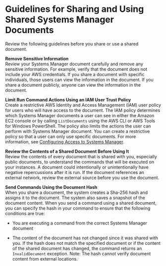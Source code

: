 # Guidelines for Sharing and Using Shared Systems Manager Documents<a name="ssm-before-you-share"></a>

Review the following guidelines before you share or use a shared document\. 

**Remove Sensitive Information**  
Review your Systems Manager document carefully and remove any sensitive information\. For example, verify that the document does not include your AWS credentials\. If you share a document with specific individuals, those users can view the information in the document\. If you share a document publicly, anyone can view the information in the document\.

**Limit Run Command Actions Using an IAM User Trust Policy**  
Create a restrictive AWS Identity and Access Management \(IAM\) user policy for users who will have access to the document\. The IAM policy determines which Systems Manager documents a user can see in either the Amazon EC2 console or by calling `ListDocuments` using the AWS CLI or AWS Tools for Windows PowerShell\. The policy also limits the actions the user can perform with Systems Manager document\. You can create a restrictive policy so that a user can only use specific documents\. For more information, see [Configuring Access to Systems Manager](systems-manager-access.md)\.

**Review the Contents of a Shared Document Before Using It**  
Review the contents of every document that is shared with you, especially public documents, to understand the commands that will be executed on your instances\. A document could intentionally or unintentionally have negative repercussions after it is run\. If the document references an external network, review the external source before you use the document\. 

**Send Commands Using the Document Hash**  
When you share a document, the system creates a Sha\-256 hash and assigns it to the document\. The system also saves a snapshot of the document content\. When you send a command using a shared document, you can specify the hash in your command to ensure that the following conditions are true:  

+ You are executing a command from the correct Systems Manager document

+ The content of the document has not changed since it was shared with you\.
If the hash does not match the specified document or if the content of the shared document has changed, the command returns an `InvalidDocument` exception\. Note: The hash cannot verify document content from external locations\.